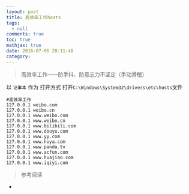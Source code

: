 ```yaml
---
layout: post
title: 高效率工作hosts
tags:
  - null
comments: true
toc: true
mathjax: true
date: 2016-07-06 20:11:48
category:
---
```


<!-- HTML -->
<blockquote class="blockquote-center">高效率工作——防手抖、防意志力不坚定（手动滑稽）</blockquote>



<!--more-->

以 `记事本` 作为 打开方式 打开`C:\Windows\System32\drivers\etc\hosts`文件


	#高效率工作
	127.0.0.1 weibo.com
	127.0.0.1 weibo.cn
	127.0.0.1 www.weibo.com
	127.0.0.1 www.weibo.cn
	127.0.0.1 www.bilibili.com
	127.0.0.1 www.douyu.com
	127.0.0.1 www.yy.com
	127.0.0.1 www.huya.com
	127.0.0.1 www.panda.tv
	127.0.0.1 www.acfun.com
	127.0.0.1 www.huajiao.com
	127.0.0.1 www.iqiyi.com






> 参考阅读
- []()